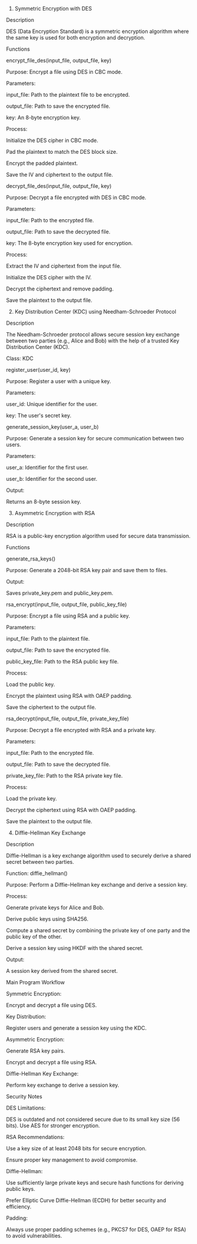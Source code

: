 1. Symmetric Encryption with DES

Description

DES (Data Encryption Standard) is a symmetric encryption algorithm where the same key is used for both encryption and decryption.

Functions

encrypt_file_des(input_file, output_file, key)

Purpose: Encrypt a file using DES in CBC mode.

Parameters:

input_file: Path to the plaintext file to be encrypted.

output_file: Path to save the encrypted file.

key: An 8-byte encryption key.

Process:

Initialize the DES cipher in CBC mode.

Pad the plaintext to match the DES block size.

Encrypt the padded plaintext.

Save the IV and ciphertext to the output file.

decrypt_file_des(input_file, output_file, key)

Purpose: Decrypt a file encrypted with DES in CBC mode.

Parameters:

input_file: Path to the encrypted file.

output_file: Path to save the decrypted file.

key: The 8-byte encryption key used for encryption.

Process:

Extract the IV and ciphertext from the input file.

Initialize the DES cipher with the IV.

Decrypt the ciphertext and remove padding.

Save the plaintext to the output file.

2. Key Distribution Center (KDC) using Needham-Schroeder Protocol

Description

The Needham-Schroeder protocol allows secure session key exchange between two parties (e.g., Alice and Bob) with the help of a trusted Key Distribution Center (KDC).

Class: KDC

register_user(user_id, key)

Purpose: Register a user with a unique key.

Parameters:

user_id: Unique identifier for the user.

key: The user's secret key.

generate_session_key(user_a, user_b)

Purpose: Generate a session key for secure communication between two users.

Parameters:

user_a: Identifier for the first user.

user_b: Identifier for the second user.

Output:

Returns an 8-byte session key.

3. Asymmetric Encryption with RSA

Description

RSA is a public-key encryption algorithm used for secure data transmission.

Functions

generate_rsa_keys()

Purpose: Generate a 2048-bit RSA key pair and save them to files.

Output:

Saves private_key.pem and public_key.pem.

rsa_encrypt(input_file, output_file, public_key_file)

Purpose: Encrypt a file using RSA and a public key.

Parameters:

input_file: Path to the plaintext file.

output_file: Path to save the encrypted file.

public_key_file: Path to the RSA public key file.

Process:

Load the public key.

Encrypt the plaintext using RSA with OAEP padding.

Save the ciphertext to the output file.

rsa_decrypt(input_file, output_file, private_key_file)

Purpose: Decrypt a file encrypted with RSA and a private key.

Parameters:

input_file: Path to the encrypted file.

output_file: Path to save the decrypted file.

private_key_file: Path to the RSA private key file.

Process:

Load the private key.

Decrypt the ciphertext using RSA with OAEP padding.

Save the plaintext to the output file.

4. Diffie-Hellman Key Exchange

Description

Diffie-Hellman is a key exchange algorithm used to securely derive a shared secret between two parties.

Function: diffie_hellman()

Purpose: Perform a Diffie-Hellman key exchange and derive a session key.

Process:

Generate private keys for Alice and Bob.

Derive public keys using SHA256.

Compute a shared secret by combining the private key of one party and the public key of the other.

Derive a session key using HKDF with the shared secret.

Output:

A session key derived from the shared secret.

Main Program Workflow

Symmetric Encryption:

Encrypt and decrypt a file using DES.

Key Distribution:

Register users and generate a session key using the KDC.

Asymmetric Encryption:

Generate RSA key pairs.

Encrypt and decrypt a file using RSA.

Diffie-Hellman Key Exchange:

Perform key exchange to derive a session key.

Security Notes

DES Limitations:

DES is outdated and not considered secure due to its small key size (56 bits). Use AES for stronger encryption.

RSA Recommendations:

Use a key size of at least 2048 bits for secure encryption.

Ensure proper key management to avoid compromise.

Diffie-Hellman:

Use sufficiently large private keys and secure hash functions for deriving public keys.

Prefer Elliptic Curve Diffie-Hellman (ECDH) for better security and efficiency.

Padding:

Always use proper padding schemes (e.g., PKCS7 for DES, OAEP for RSA) to avoid vulnerabilities.

